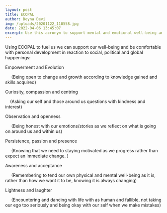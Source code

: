 ```yaml
---
layout: post
title: ECOPAL
author: Deyna Devi
img: /uploads/20201122_110558.jpg
date: 2022-04-06 13:45:07
excerpt: Use this acronym to support mental and emotional well-being and evolution
---
```

Using ECOPAL to fuel us we can support our well-being and be comfortable with personal development in reaction to social, political and global happenings:

Empowerment and Evolution

     (Being open to change and growth according to knowledge gained and skills acquired)

Curiosity, compassion and centring

    (Asking our self and those around us questions with kindness and interest)

Observation and openness

     (Being honest with our emotions/stories as we reflect on what is going on around us and within us)

Persistence, passion and presence

     (Knowing that we need to staying motivated as we progress rather than expect an immediate change. )

Awareness and acceptance

     (Remembering to tend our own physical and mental well-being as it is, rather than how we want it to be, knowing it is always changing)

Lightness and laughter

     (Encountering and dancing with life with as human and fallible, not taking our ego too seriously and being okay with our self when we make mistakes)